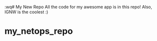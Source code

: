 :wq# My New Repo
All the code for my awesome app is in this repo!
Also, IGNW is the coolest :)
# my_netops_repo
